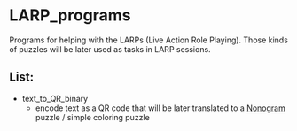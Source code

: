 # LARP_programs
Programs for helping with the LARPs (Live Action Role Playing).
Those kinds of puzzles will be later used as tasks in LARP sessions. 

## List:
* text_to_QR_binary
  - encode text as a QR code that will be later translated to a [Nonogram](https://en.wikipedia.org/wiki/Nonogram) puzzle / simple coloring puzzle

